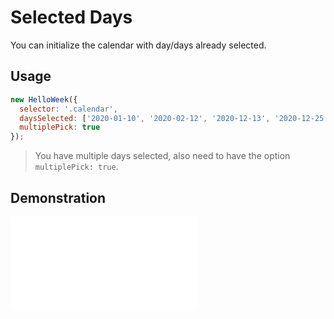 # Selected Days

You can initialize the calendar with day/days already selected.

## Usage

```js
new HelloWeek({
  selector: '.calendar',
  daysSelected: ['2020-01-10', '2020-02-12', '2020-12-13', '2020-12-25'],
  multiplePick: true
});
```

> You have multiple days selected, also need to have the option `multiplePick: true`.

## Demonstration

<iframe
    src="docs/v3/demos/selected-days.html"
    frameborder="no"
    allowfullscreen="allowfullscreen">
</iframe>
